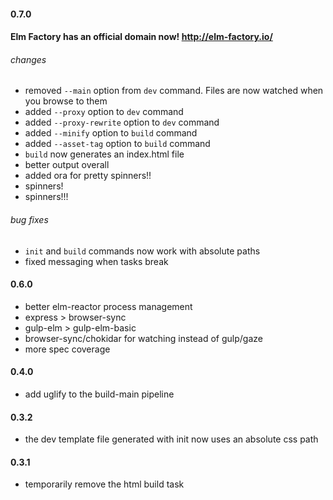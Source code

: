 #### 0.7.0
#### Elm Factory has an official domain now! http://elm-factory.io/
###### changes
- removed `--main` option from `dev` command. Files are now watched when you browse to them
- added `--proxy` option to `dev` command
- added `--proxy-rewrite` option to `dev` command
- added `--minify` option to `build` command
- added `--asset-tag` option to `build` command
- `build` now generates an index.html file
- better output overall
- added ora for pretty spinners!!
- spinners!
- spinners!!!

###### bug fixes
- `init` and `build` commands now work with absolute paths
- fixed messaging when tasks break

#### 0.6.0
- better elm-reactor process management
- express > browser-sync
- gulp-elm > gulp-elm-basic
- browser-sync/chokidar for watching instead of gulp/gaze
- more spec coverage

#### 0.4.0

- add uglify to the build-main pipeline

#### 0.3.2

- the dev template file generated with init now uses an absolute css path

#### 0.3.1

- temporarily remove the html build task
